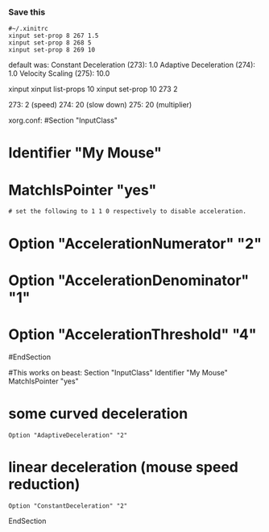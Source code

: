 ### Save this

```
#~/.xinitrc
xinput set-prop 8 267 1.5
xinput set-prop 8 268 5
xinput set-prop 8 269 10 
```




default was:
Constant Deceleration (273): 1.0
Adaptive Deceleration (274): 1.0
Velocity Scaling (275): 10.0

xinput
xinput list-props 10
xinput set-prop 10 273 2

273: 2 (speed)
274: 20 (slow down) 
275: 20 (multiplier)

xorg.conf:
#Section "InputClass"
#  Identifier "My Mouse"
#	MatchIsPointer "yes"
	# set the following to 1 1 0 respectively to disable acceleration.
#	Option "AccelerationNumerator" "2"
#	Option "AccelerationDenominator" "1"
#	Option "AccelerationThreshold" "4"
#EndSection

#This works on beast:
Section "InputClass"
	Identifier "My Mouse"
	MatchIsPointer "yes"
# some curved deceleration
	Option "AdaptiveDeceleration" "2"
# linear deceleration (mouse speed reduction)
	Option "ConstantDeceleration" "2"
EndSection
